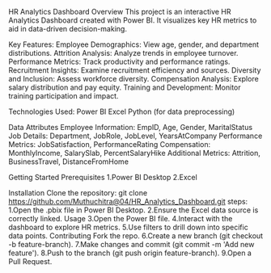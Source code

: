 HR Analytics Dashboard
Overview
This project is an interactive HR Analytics Dashboard created with Power BI. It visualizes key HR metrics to aid in data-driven decision-making.

Key Features:
Employee Demographics: View age, gender, and department distributions.
Attrition Analysis: Analyze trends in employee turnover.
Performance Metrics: Track productivity and performance ratings.
Recruitment Insights: Examine recruitment efficiency and sources.
Diversity and Inclusion: Assess workforce diversity.
Compensation Analysis: Explore salary distribution and pay equity.
Training and Development: Monitor training participation and impact.

Technologies Used:
Power BI
Excel
Python (for data preprocessing)


Data Attributes
Employee Information: EmpID, Age, Gender, MaritalStatus
Job Details: Department, JobRole, JobLevel, YearsAtCompany
Performance Metrics: JobSatisfaction, PerformanceRating
Compensation: MonthlyIncome, SalarySlab, PercentSalaryHike
Additional Metrics: Attrition, BusinessTravel, DistanceFromHome

Getting Started Prerequisites
1.Power BI Desktop
2.Excel

Installation
Clone the repository:
git clone https://github.com/Muthuchitra@04/HR_Analytics_Dashboard.git
steps:
1.Open the .pbix file in Power BI Desktop.
2.Ensure the Excel data source is correctly linked.
Usage
3.Open the Power BI file.
4.Interact with the dashboard to explore HR metrics.
5.Use filters to drill down into specific data points.
Contributing Fork the repo.
6.Create a new branch (git checkout -b feature-branch).
7.Make changes and commit (git commit -m 'Add new feature').
8.Push to the branch (git push origin feature-branch).
9.Open a Pull Request.
